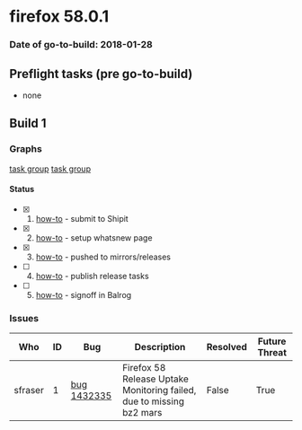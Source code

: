 # firefox 58.0.1

### Date of go-to-build: 2018-01-28

## Preflight tasks (pre go-to-build)
- none

## Build 1  

### Graphs
[task group](https://tools.taskcluster.net/push-inspector/#/QDnURs_iRz2gRw-WfCP_3w)
[task group](https://tools.taskcluster.net/push-inspector/#/AtQ39aLrRPae7xT5-RjPPA)


#### Status
- [x] 1.  [how-to](https://wiki.mozilla.org/Release:Release_Automation_on_Mercurial:Starting_a_Release#Submit_to_Ship_It)  - submit to Shipit
- [x] 2.  [how-to](https://wiki.mozilla.org/Release:Release_Automation_on_Mercurial:Updates_through_Shipping#Set-up_whatsnew_page)  - setup whatsnew page
- [x] 3.  [how-to](https://github.com/mozilla-releng/releasewarrior-2.0/wiki/Release-Promotion-Tasks#push-artifacts-to-releases-directory)  - pushed to mirrors/releases
- [ ] 4.  [how-to](https://github.com/mozilla-releng/releasewarrior-2.0/wiki/Release-Promotion-Tasks#publish-the-release)  - publish release tasks
- [ ] 5.  [how-to](https://github.com/mozilla-releng/releasewarrior-2.0/wiki/Release-Promotion-Tasks#obtain-sign-offs-for-changes)  - signoff in Balrog

### Issues
| Who                 | ID               | Bug                                                                 | Description                | Resolved                | Future Threat                |
| ------------------- | ---------------- | ------------------------------------------------------------------- | -------------------------- | ----------------------- | ---------------------------- |
| sfraser  | 1 | [bug 1432335](https://bugzil.la/1432335)        | Firefox 58 Release Uptake Monitoring failed, due to missing bz2 mars | False | True |

